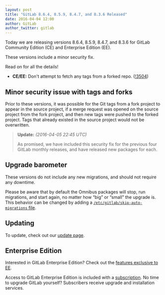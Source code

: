 ```yaml
---
layout: post
title: "GitLab 8.6.4, 8.5.9, 8.4.7, and 8.3.6 Released"
date: 2016-04-04 12:00
author: GitLab
author_twitter: gitlab
---
```


Today we are releasing versions 8.6.4, 8.5.9, 8.4.7, and 8.3.6 for GitLab
Community Edition (CE) and Enterprise Edition (EE).

These versions include a minor security fix.

Read on for all the details!

<!-- more -->

- **CE/EE:** Don't attempt to fetch any tags from a forked repo. ([!3504])

[!3504]: https://gitlab.com/gitlab-org/gitlab-ce/merge_requests/3504

## Minor security issue with tags and forks

Prior to these versions, it was possible for the Git tags from a fork project to
appear in the source project, if a merge request was opened on the source
project from the fork project, and then new tags were pushed to the forked
project. Tags that already existed in the source project would not be
overwritten.

> **Update:** _(2016-04-05 22:45 UTC)_
>
> As promised, we have included this security fix for the previous four GitLab
> monthly releases, and have released new packages for each.

## Upgrade barometer

These versions do not include any new migrations, and should not require any
downtime.

Please be aware that by default the Omnibus packages will stop, run migrations,
and start again, no matter how “big” or “small” the upgrade is. This behavior
can be changed by adding a [`/etc/gitlab/skip-auto-migrations`
file](http://doc.gitlab.com/omnibus/update/README.html).

## Updating

To update, check out our [update page](https://about.gitlab.com/update).

## Enterprise Edition

Interested in GitLab Enterprise Edition? Check out the [features exclusive to
EE](https://about.gitlab.com/features/#enterprise).

Access to GitLab Enterprise Edition is included with a [subscription](https://about.gitlab.com/pricing/).
No time to upgrade GitLab yourself? Subscribers receive upgrade and installation
services.
